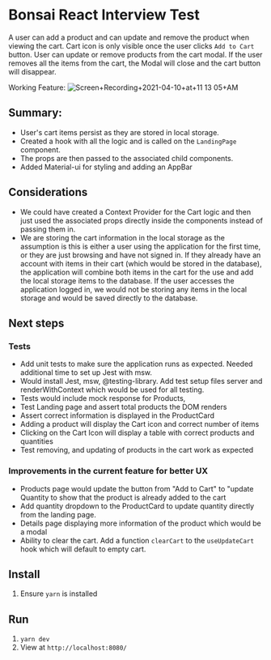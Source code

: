 # Bonsai React Interview Test

A user can add a product and can update and remove the product when viewing the cart. Cart icon is only visible once the user clicks `Add to Cart` button. User can update or remove products from the cart modal. If the user removes all the items from the cart, the Modal will close and the cart button will disappear.

Working Feature:
![Screen+Recording+2021-04-10+at+11 13 05+AM](https://user-images.githubusercontent.com/30152454/114278615-e13b7080-99ed-11eb-8e44-305391c3dd35.gif)


## Summary:

- User's cart items persist as they are stored in local storage.
- Created a hook with all the logic and is called on the `LandingPage` component.
- The props are then passed to the associated child components.
- Added Material-ui for styling and adding an AppBar

## Considerations

- We could have created a Context Provider for the Cart logic and then just used the associated props directly inside the components instead of passing them in.
- We are storing the cart information in the local storage as the assumption is this is either a user using the application for the first time, or they are just browsing and have not signed in. If they already have an account with items in their cart (which would be stored in the database), the application will combine both items in the cart for the use and add the local storage items to the database. If the user accesses the application logged in, we would not be storing any items in the local storage and would be saved directly to the database.

## Next steps

### Tests

- Add unit tests to make sure the application runs as expected. Needed additional time to set up Jest with msw.
- Would install Jest, msw, @testing-library. Add test setup files server and renderWithContext which would be used for all testing.
- Tests would include mock response for Products,
- Test Landing page and assert total products the DOM renders
- Assert correct information is displayed in the ProductCard
- Adding a product will display the Cart icon and correct number of items
- Clicking on the Cart Icon will display a table with correct products and quantities
- Test removing, and updating of products in the cart work as expected

### Improvements in the current feature for better UX

- Products page would update the button from "Add to Cart" to "update Quantity to show that the product is already added to the cart
- Add quantity dropdown to the ProductCard to update quantity directly from the landing page.
- Details page displaying more information of the product which would be a modal
- Ability to clear the cart. Add a function `clearCart` to the `useUpdateCart` hook which will default to empty cart.

## Install

1. Ensure `yarn` is installed

## Run

1. `yarn dev`
2. View at `http://localhost:8080/`
